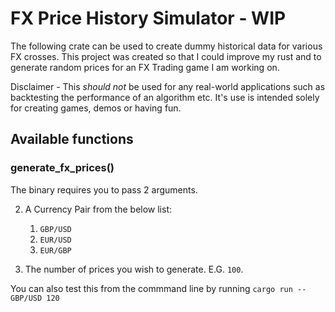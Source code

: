 # FX Price History Simulator - WIP
The following crate can be used to create dummy historical data for various FX crosses.
This project was created so that I could improve my rust and to generate random prices for an FX Trading game I am working on. 

Disclaimer - This _should not_ be used for any real-world applications such as backtesting the performance of an algorithm etc.
It's use is intended solely for creating games, demos or having fun.

## Available functions

### generate_fx_prices()
The binary requires you to pass 2 arguments.

2) A Currency Pair from the below list:
   1) `GBP/USD`
   2) `EUR/USD`
   3) `EUR/GBP`

2) The number of prices you wish to generate. E.G. `100`.

You can also test this from the commmand line by running `cargo run -- GBP/USD 120`
